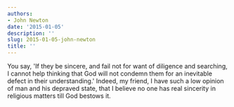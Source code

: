 ```yaml
---
authors:
- John Newton
date: '2015-01-05'
description: ''
slug: 2015-01-05-john-newton
title: ''
---
```

You say, 'If they be sincere, and fail not for want of diligence and searching, I cannot help thinking that God will not condemn them for an inevitable defect in their understanding.' Indeed, my friend, I have such a low opinion of man and his depraved state, that I believe no one has real sincerity in religious matters till God bestows it.



